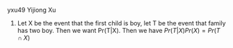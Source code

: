 yxu49 Yijiong Xu

1. Let X be the event that the first child is boy, let T be the event that family has two boy. Then we want Pr(T|X). 
Then we have $Pr(T|X)Pr(X)=Pr(T \cap X)$  

